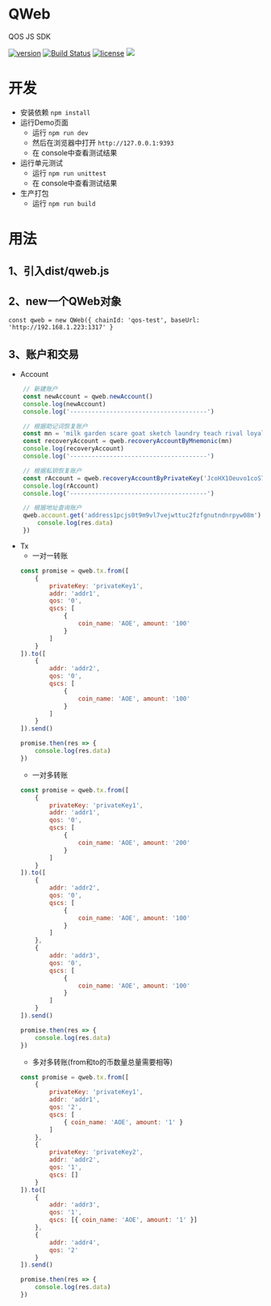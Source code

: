 # QWeb
QOS JS SDK  

[![version](https://img.shields.io/github/tag/QOSGroup/qweb.svg)](https://github.com/QOSGroup/qweb/releases/latest)
[![Build Status](https://travis-ci.org/QOSGroup/qweb.svg?branch=master)](https://travis-ci.org/QOSGroup/qweb)
[![license](https://img.shields.io/github/license/QOSGroup/qweb.svg)](https://github.com/QOSGroup/qweb/blob/master/LICENSE)
[![](https://tokei.rs/b1/github/QOSGroup/qweb?category=lines)](https://github.com/QOSGroup/qweb)

# 开发
- 安装依赖 `npm install`
- 运行Demo页面 
    - 运行 `npm run dev` 
    - 然后在浏览器中打开 `http://127.0.0.1:9393`
    - 在 console中查看测试结果
- 运行单元测试
    - 运行 `npm run unittest` 
    - 在 console中查看测试结果
- 生产打包
    - 运行 `npm run build`
    
# 用法
## 1、引入dist/qweb.js
## 2、new一个QWeb对象
    const qweb = new QWeb({ chainId: 'qos-test', baseUrl: 'http://192.168.1.223:1317' }

## 3、账户和交易
- Account
```javascript
    // 新建账户
    const newAccount = qweb.newAccount()
    console.log(newAccount)
    console.log('--------------------------------------')

    // 根据助记词恢复账户
    const mn = 'milk garden scare goat sketch laundry teach rival loyal double cotton renew giraffe spend web amused vault snake emerge beauty suffer kitten surface level'
    const recoveryAccount = qweb.recoveryAccountByMnemonic(mn)
    console.log(recoveryAccount)
    console.log('--------------------------------------')

    // 根据私钥恢复账户
    const rAccount = qweb.recoveryAccountByPrivateKey('JcoHX1Oeuvo1coS7nTukw1Km24YbFTccQMpAof/ZEhH2i2uznasYVD/U7oKYN4eL5JT9syYSh+KBmgTffinyNg==')
    console.log(rAccount)
    console.log('--------------------------------------')

    // 根据地址查询账户
    qweb.account.get('address1pcjs0t9m9vl7vejwttuc2fzfgnutndnrpyw08m').then(res=>{
        console.log(res.data)
    })
```
- Tx
    - 一对一转账
    ``` javascript
    const promise = qweb.tx.from([
        {
            privateKey: 'privateKey1',
            addr: 'addr1',
            qos: '0',
            qscs: [
                {
                    coin_name: 'AOE', amount: '100'
                }
            ]
        }
    ]).to([
        {
            addr: 'addr2',
            qos: '0',
            qscs: [
                {
                    coin_name: 'AOE', amount: '100'
                }
            ]
        }
    ]).send()

    promise.then(res => {
        console.log(res.data)
    })

    ```
    - 一对多转账
    ``` javascript
    const promise = qweb.tx.from([
        {
            privateKey: 'privateKey1',
            addr: 'addr1',
            qos: '0',
            qscs: [
                {
                    coin_name: 'AOE', amount: '200'
                }
            ]
        }
    ]).to([
        {
            addr: 'addr2',
            qos: '0',
            qscs: [
                {
                    coin_name: 'AOE', amount: '100'
                }
            ]
        },
        {
            addr: 'addr3',
            qos: '0',
            qscs: [
                {
                    coin_name: 'AOE', amount: '100'
                }
            ]
        }
    ]).send()

    promise.then(res => {
        console.log(res.data)
    })
    ```
    - 多对多转账(from和to的币数量总量需要相等)
    ``` javascript
    const promise = qweb.tx.from([
        {
            privateKey: 'privateKey1',
            addr: 'addr1',
            qos: '2',
            qscs: [
                { coin_name: 'AOE', amount: '1' }
            ]
        },
        {
            privateKey: 'privateKey2',
            addr: 'addr2',
            qos: '1',
            qscs: []
        }
    ]).to([
        {
            addr: 'addr3',
            qos: '1',
            qscs: [{ coin_name: 'AOE', amount: '1' }]
        },
        {
            addr: 'addr4',
            qos: '2'
        }
    ]).send()

    promise.then(res => {
        console.log(res.data)
    })

    ```